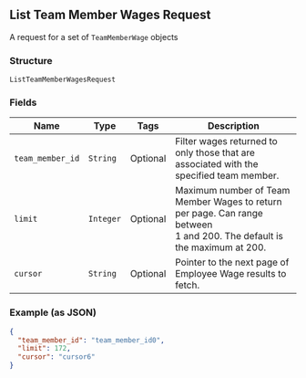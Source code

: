 ## List Team Member Wages Request

A request for a set of `TeamMemberWage` objects

### Structure

`ListTeamMemberWagesRequest`

### Fields

| Name | Type | Tags | Description |
|  --- | --- | --- | --- |
| `team_member_id` | `String` | Optional | Filter wages returned to only those that are associated with the<br>specified team member. |
| `limit` | `Integer` | Optional | Maximum number of Team Member Wages to return per page. Can range between<br>1 and 200. The default is the maximum at 200. |
| `cursor` | `String` | Optional | Pointer to the next page of Employee Wage results to fetch. |

### Example (as JSON)

```json
{
  "team_member_id": "team_member_id0",
  "limit": 172,
  "cursor": "cursor6"
}
```

